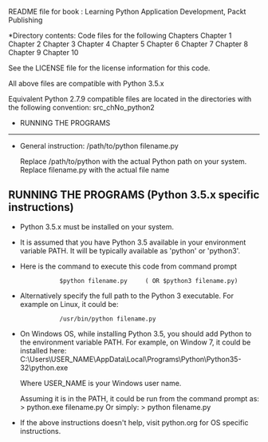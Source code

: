 README file for book : Learning Python Application Development, Packt Publishing

*Directory contents: Code files for the following Chapters
    Chapter 1
	Chapter 2
	Chapter 3
	Chapter 4
	Chapter 5
	Chapter 6
	Chapter 7
	Chapter 8
	Chapter 9
	Chapter 10
	
See the LICENSE file for the license information for this code.
    
All above files are compatible with Python 3.5.x

Equivalent Python 2.7.9 compatible files are located in the directories with the following convention:
        src_chNo_python2


* RUNNING THE PROGRAMS
----------------------
- General instruction: 
  /path/to/python  filename.py
  
  Replace /path/to/python with the actual Python path on your system.
  Replace filename.py with the actual file name

RUNNING THE PROGRAMS (Python 3.5.x specific instructions)
--------------------
- Python 3.5.x must be installed on your system.
- It is assumed that you have Python 3.5 available in your environment
  variable PATH. It will be typically available as 'python' or 'python3'.
- Here is the command to execute this code from command prompt

                 $python filename.py     ( OR $python3 filename.py)

- Alternatively specify the full path to the Python 3 executable.
  For example on Linux, it could be:

                 /usr/bin/python filename.py

- On Windows OS, while installing Python 3.5, you should add Python
 to the environment variable PATH. For example, on Window 7, it could be
 installed here:
    C:\Users\USER_NAME\AppData\Local\Programs\Python\Python35-32\python.exe

    Where USER_NAME is your Windows user name.

    Assuming it is in the PATH, it could be run from the command prompt as:
        > python.exe filename.py
    Or simply:
        > python filename.py

 - If the above instructions doesn't help, visit python.org for OS
  specific instructions.
  

